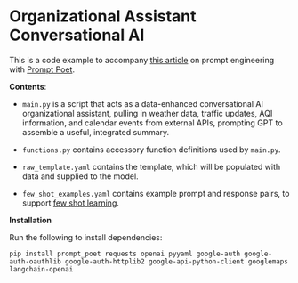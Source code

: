 # Organizational Assistant Conversational AI

This is a code example to accompany [this article](https://michaeltrestman.github.io/prompt-poetry/) on prompt engineering with [Prompt Poet](https://github.com/character-ai/prompt-poet).

**Contents**:

- `main.py` is a script that acts as a data-enhanced conversational AI organizational assistant, pulling in weather data, traffic updates, AQI information, and calendar events from external APIs, prompting GPT to assemble a useful, integrated summary.

- `functions.py` contains accessory function definitions used by `main.py`.
- `raw_template.yaml` contains the template, which will be populated with data and supplied to the model.

- `few_shot_examples.yaml` contains example prompt and response pairs, to support [few shot learning]().

**Installation**

Run the following to install dependencies:

```shell
pip install prompt_poet requests openai pyyaml google-auth google-auth-oauthlib google-auth-httplib2 google-api-python-client googlemaps langchain-openai
```